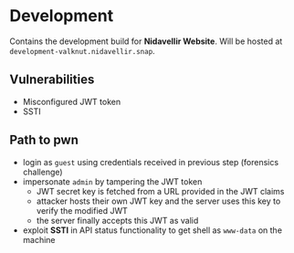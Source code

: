 # Development

Contains the development build for **Nidavellir Website**. Will be hosted at `development-valknut.nidavellir.snap`.

## Vulnerabilities

- Misconfigured JWT token
- SSTI

## Path to pwn

- login as `guest` using credentials received in previous step (forensics challenge)
- impersonate `admin` by tampering the JWT token
    - JWT secret key is fetched from a URL provided in the JWT claims
    - attacker hosts their own JWT key and the server uses this key to verify the modified JWT
    - the server finally accepts this JWT as valid
- exploit **SSTI** in API status functionality to get shell as `www-data` on the machine
